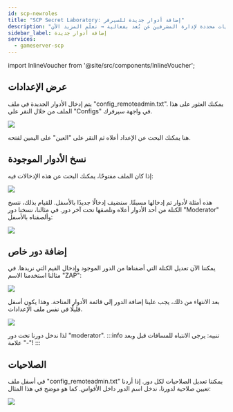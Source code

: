 ```yaml
---
id: scp-newroles
title: "SCP Secret Laboratory: إضافة أدوار جديدة للسيرفر"
description: "تعلم كيفية إنشاء وتخصيص أدوار السيرفر بصلاحيات محددة لإدارة المشرفين عن بُعد بفعالية → تعلّم المزيد الآن"
sidebar_label: إضافة أدوار جديدة
services:
  - gameserver-scp 
---
```


import InlineVoucher from '@site/src/components/InlineVoucher';

<InlineVoucher />

## عرض الإعدادات
يتم إدخال الأدوار الجديدة في ملف "config_remoteadmin.txt".
يمكنك العثور على هذا الملف من خلال النقر على "Configs" في واجهة سيرفرك.

![](https://screensaver01.zap-hosting.com/index.php/s/7JEE5gLDyF29mZR/preview)

هنا يمكنك البحث عن الإعداد أعلاه ثم النقر على "العين" على اليمين لفتحه.

## نسخ الأدوار الموجودة
إذا كان الملف مفتوحًا، يمكنك البحث عن هذه الإدخالات فيه:

![](https://screensaver01.zap-hosting.com/index.php/s/tDBFmR5g44gxpp5/preview)

هذه أمثلة لأدوار تم إدخالها مسبقًا.
سنضيف إدخالًا جديدًا بالأسفل.
للقيام بذلك، ننسخ الكتلة من أحد الأدوار أعلاه ونلصقها تحت آخر دور.
في مثالنا، نسخنا دور "Moderator" وألصقناه بالأسفل:

![](https://screensaver01.zap-hosting.com/index.php/s/ELHDZCDcT6WDydJ/preview)

## إضافة دور خاص
يمكننا الآن تعديل الكتلة التي أضفناها من الدور الموجود وإدخال القيم التي نريدها.
في مثالنا استخدمنا الاسم "ZAP":

![](https://screensaver01.zap-hosting.com/index.php/s/6gtEmbeBjP5A8zy/preview)

بعد الانتهاء من ذلك، يجب علينا إضافة الدور إلى قائمة الأدوار المتاحة.
وهذا يكون أسفل قليلًا في نفس ملف الإعدادات.

![](https://screensaver01.zap-hosting.com/index.php/s/qNNKnwYaYSjy2XK/preview)

لذا ندخل دورنا تحت دور "moderator".
:::info
تنبيه: يرجى الانتباه للمسافات قبل وبعد علامة "-"!
:::

## الصلاحيات
في أسفل ملف "config_remoteadmin.txt" يمكننا تعديل الصلاحيات لكل دور.
إذا أردنا تعيين صلاحية لدورنا، ندخل اسم الدور داخل الأقواس.
كما هو موضح في هذا المثال:

![](https://screensaver01.zap-hosting.com/index.php/s/kRSiKjYyWsK2RD3/preview)


<InlineVoucher />